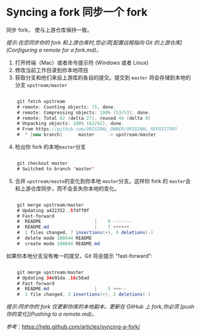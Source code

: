 Syncing a fork 同步一个 fork
====

同步 fork， 使与上游仓库保持一致。

*提示:在您同步你的 fork 和上游仓库时,您必须[配置远程指向 Git 的上游仓库](Configuring a remote for a fork.md)。*

1. 打开终端（Mac）或者命令提示符 (Windows 或者 Linux)
2. 修改当前工作目录到你本地项目
3. 获取分支和他们来自上游库的各自的提交。提交到 `master` 将会存储到本地的分支 `upstream/master`

```java

	git fetch upstream
	# remote: Counting objects: 75, done.
	# remote: Compressing objects: 100% (53/53), done.
	# remote: Total 62 (delta 27), reused 44 (delta 9)
	# Unpacking objects: 100% (62/62), done.
	# From https://github.com/ORIGINAL_OWNER/ORIGINAL_REPOSITORY
	#  * [new branch]      master     -> upstream/master

```
4. 检出你 fork 的本地`master`分支

```java

	git checkout master
	# Switched to branch 'master'

```

5. 合并 `upstream/maste`的变化到你本地 `master`分支。这样你 fork 的  `master`会和上游仓库同步，而不会丢失你本地的变化。

```java

	git merge upstream/master
	# Updating a422352..5fdff0f
	# Fast-forward
	#  README                    |    9 -------
	#  README.md                 |    7 ++++++
	#  2 files changed, 7 insertions(+), 9 deletions(-)
	#  delete mode 100644 README
	#  create mode 100644 README.md

```

如果你本地分支没有唯一的提交，Git 将会提示 "fast-forward":

```java

	git merge upstream/master
	# Updating 34e91da..16c56ad
	# Fast-forward
	#  README.md                 |    5 +++--
	#  1 file changed, 3 insertions(+), 2 deletions(-)

```

*提示:同步你的 fork 仅更新你库的本地副本。更新在 GitHub 上 fork,你必须 [push 你的变化](Pushing to a remote.md)。*

*参考*：<https://help.github.com/articles/syncing-a-fork/>